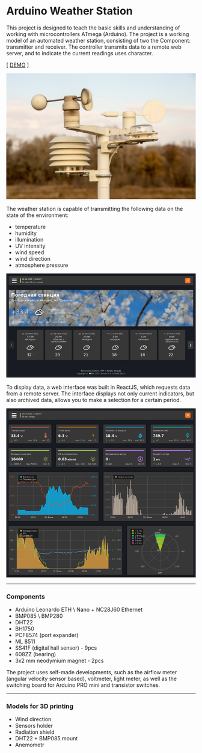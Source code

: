 Arduino Weather Station
===============
This project is designed to teach the basic skills and understanding of working with microcontrollers ATmega (Arduino). The project is a working model of an automated weather station, consisting of two the Component: transmitter and receiver. The controller transmits data to a remote web server, and to indicate the current readings uses character.

[ [DEMO](https://meteo.miksoft.pro/) ]

![alt text](./documentation/photo-1.jpg)

The weather station is capable of transmitting the following data on the state of the environment: 
- temperature
- humidity
- illumination
- UV intensity
- wind speed
- wind direction
- atmosphere pressure

![alt text](./documentation/ui-screen-1.png)

To display data, a web interface was built in ReactJS, which requests data from a remote server. The interface displays not only current indicators, but also archived data, allows you to make a selection for a certain period. 

![alt text](./documentation/ui-screen-2.png)

----------------------

### Components

- Arduino Leonardo ETH \ Nano + NC28J60 Ethernet
- BMP085 \ BMP280
- DHT22
- BH1750
- PCF8574 (port expander)
- ML 8511
- SS41F (digital hall sensor) - 9pcs
- 608ZZ (bearing)
- 3x2 mm neodymium magnet - 2pcs

The project uses self-made developments, such as the airflow meter (angular velocity sensor based), voltmeter, light meter, as well as the switching board for Arduino PRO mini and transistor switches.

----------------------

### Models for 3D printing

- Wind direction
- Sensors holder
- Radiation shield
- DHT22 + BMP085 mount
- Anemometr